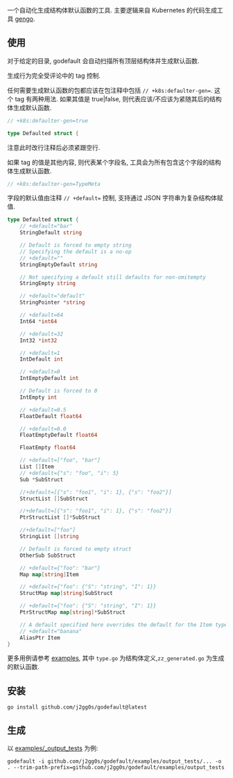 一个自动化生成结构体默认函数的工具.
主要逻辑来自 Kubernetes 的代码生成工具 [gengo](https://github.com/kubernetes/gengo/blob/master/examples/defaulter-gen/generators/defaulter.go).

## 使用
对于给定的目录, godefault 会自动扫描所有顶层结构体并生成默认函数.

生成行为完全受评论中的 tag 控制.

任何需要生成默认函数的包都应该在包注释中包括 `// +k8s:defaulter-gen=`.
这个 tag 有两种用法.
如果其值是 true|false,
则代表应该/不应该为紧随其后的结构体生成默认函数.
```go
// +k8s:defaulter-gen=true

type Defaulted struct {
```
注意此时改行注释后必须紧跟空行.

如果 tag 的值是其他内容, 则代表某个字段名, 工具会为所有包含这个字段的结构体生成默认函数.
```go
// +k8s:defaulter-gen=TypeMeta
```

字段的默认值由注释 `// +default=` 控制, 支持通过 JSON 字符串为复杂结构体赋值.
```go
type Defaulted struct {
	// +default="bar"
	StringDefault string

	// Default is forced to empty string
	// Specifying the default is a no-op
	// +default=""
	StringEmptyDefault string

	// Not specifying a default still defaults for non-omitempty
	StringEmpty string

	// +default="default"
	StringPointer *string

	// +default=64
	Int64 *int64

	// +default=32
	Int32 *int32

	// +default=1
	IntDefault int

	// +default=0
	IntEmptyDefault int

	// Default is forced to 0
	IntEmpty int

	// +default=0.5
	FloatDefault float64

	// +default=0.0
	FloatEmptyDefault float64

	FloatEmpty float64

	// +default=["foo", "bar"]
	List []Item
	// +default={"s": "foo", "i": 5}
	Sub *SubStruct

	//+default=[{"s": "foo1", "i": 1}, {"s": "foo2"}]
	StructList []SubStruct

	//+default=[{"s": "foo1", "i": 1}, {"s": "foo2"}]
	PtrStructList []*SubStruct

	//+default=["foo"]
	StringList []string

	// Default is forced to empty struct
	OtherSub SubStruct

	// +default={"foo": "bar"}
	Map map[string]Item

	// +default={"foo": {"S": "string", "I": 1}}
	StructMap map[string]SubStruct

	// +default={"foo": {"S": "string", "I": 1}}
	PtrStructMap map[string]*SubStruct

	// A default specified here overrides the default for the Item type
	// +default="banana"
	AliasPtr Item
}
```
更多用例请参考 [examples](./examples/_output_tests), 其中
`type.go` 为结构体定义,`zz_generated.go` 为生成的默认函数.

## 安装
```shell
go install github.com/j2gg0s/godefault@latest
```

## 生成
以 [examples/_output_tests](./examples/_output_tests) 为例:
```shell
godefault -i github.com/j2gg0s/godefault/examples/output_tests/... -o . --trim-path-prefix=github.com/j2gg0s/godefault/examples/output_tests
```
